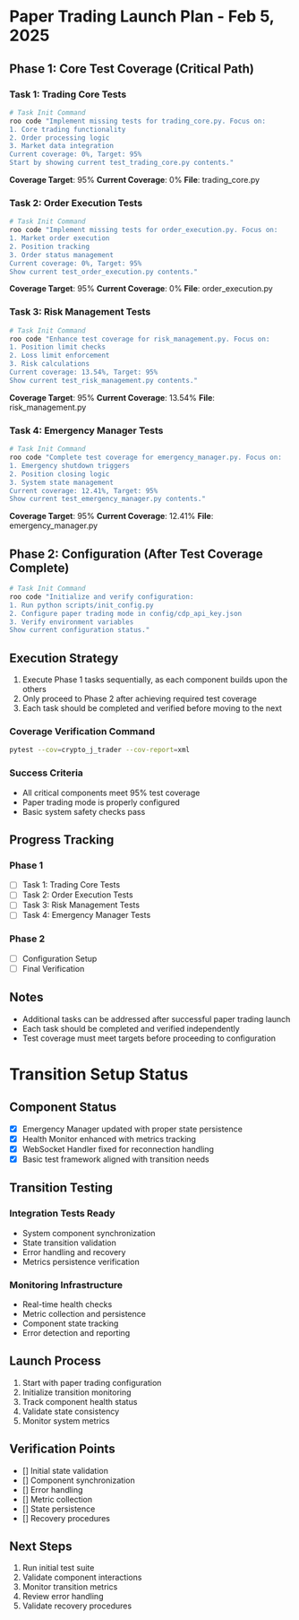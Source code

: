 # Paper Trading Launch Plan - Feb 5, 2025

## Phase 1: Core Test Coverage (Critical Path)

### Task 1: Trading Core Tests
```bash
# Task Init Command
roo code "Implement missing tests for trading_core.py. Focus on:
1. Core trading functionality
2. Order processing logic
3. Market data integration
Current coverage: 0%, Target: 95%
Start by showing current test_trading_core.py contents."
```

**Coverage Target**: 95%
**Current Coverage**: 0%
**File**: trading_core.py

### Task 2: Order Execution Tests
```bash
# Task Init Command
roo code "Implement missing tests for order_execution.py. Focus on:
1. Market order execution
2. Position tracking
3. Order status management
Current coverage: 0%, Target: 95%
Show current test_order_execution.py contents."
```

**Coverage Target**: 95%
**Current Coverage**: 0%
**File**: order_execution.py

### Task 3: Risk Management Tests
```bash
# Task Init Command
roo code "Enhance test coverage for risk_management.py. Focus on:
1. Position limit checks
2. Loss limit enforcement
3. Risk calculations
Current coverage: 13.54%, Target: 95%
Show current test_risk_management.py contents."
```

**Coverage Target**: 95%
**Current Coverage**: 13.54%
**File**: risk_management.py

### Task 4: Emergency Manager Tests
```bash
# Task Init Command
roo code "Complete test coverage for emergency_manager.py. Focus on:
1. Emergency shutdown triggers
2. Position closing logic
3. System state management
Current coverage: 12.41%, Target: 95%
Show current test_emergency_manager.py contents."
```

**Coverage Target**: 95%
**Current Coverage**: 12.41%
**File**: emergency_manager.py

## Phase 2: Configuration (After Test Coverage Complete)

```bash
# Task Init Command
roo code "Initialize and verify configuration:
1. Run python scripts/init_config.py
2. Configure paper trading mode in config/cdp_api_key.json
3. Verify environment variables
Show current configuration status."
```

## Execution Strategy

1. Execute Phase 1 tasks sequentially, as each component builds upon the others
2. Only proceed to Phase 2 after achieving required test coverage
3. Each task should be completed and verified before moving to the next

### Coverage Verification Command
```bash
pytest --cov=crypto_j_trader --cov-report=xml
```

### Success Criteria
- All critical components meet 95% test coverage
- Paper trading mode is properly configured
- Basic system safety checks pass

## Progress Tracking

### Phase 1
- [ ] Task 1: Trading Core Tests
- [ ] Task 2: Order Execution Tests
- [ ] Task 3: Risk Management Tests
- [ ] Task 4: Emergency Manager Tests

### Phase 2
- [ ] Configuration Setup
- [ ] Final Verification

## Notes
- Additional tasks can be addressed after successful paper trading launch
- Each task should be completed and verified independently
- Test coverage must meet targets before proceeding to configuration

# Transition Setup Status

## Component Status

- [x] Emergency Manager updated with proper state persistence
- [x] Health Monitor enhanced with metrics tracking
- [x] WebSocket Handler fixed for reconnection handling
- [x] Basic test framework aligned with transition needs

## Transition Testing

### Integration Tests Ready
- System component synchronization
- State transition validation
- Error handling and recovery
- Metrics persistence verification

### Monitoring Infrastructure
- Real-time health checks
- Metric collection and persistence
- Component state tracking
- Error detection and reporting

## Launch Process

1. Start with paper trading configuration
2. Initialize transition monitoring
3. Track component health status
4. Validate state consistency
5. Monitor system metrics

## Verification Points

- [] Initial state validation
- [] Component synchronization
- [] Error handling
- [] Metric collection
- [] State persistence
- [] Recovery procedures

## Next Steps

1. Run initial test suite
2. Validate component interactions
3. Monitor transition metrics
4. Review error handling
5. Validate recovery procedures
